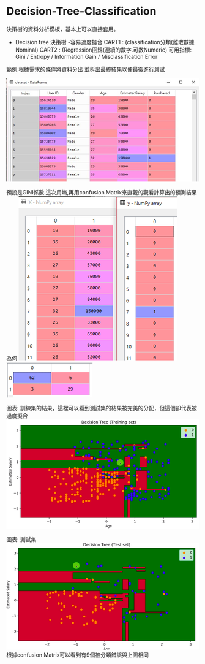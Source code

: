 # Decision-Tree-Classification

決策樹的資料分析模板，基本上可以直接套用。

- Decision tree 決策樹 -容易過度擬合
    CART1 : (classification分類(離散數據Nominal)
    CART2 : (Regression回歸(連續的數字.可數Numeric)
	  可用指標: Gini / Entropy / Information Gain / Misclassification Error

範例:根據需求的條件將資料分出 並拆出最終結果以便最後進行測試

![image](https://github.com/egroeglee/Decision-Tree-Classification/blob/master/1.jpg)
	
	 
		 
預設是GINI係數.這次用熵,再用confusion Matrix來直觀的觀看計算出的預測結果為何
![image](https://github.com/egroeglee/Decision-Tree-Classification/blob/master/2.png)
![image](https://github.com/egroeglee/Decision-Tree-Classification/blob/master/3.png)

圖表: 訓練集的結果，這裡可以看到測試集的結果被完美的分配，但這個卻代表被過度擬合
![image](https://github.com/egroeglee/Decision-Tree-Classification/blob/master/4.png)

圖表: 測試集
![image](https://github.com/egroeglee/Decision-Tree-Classification/blob/master/5.png) 
	根據confusion Matrix可以看到有9個被分類錯誤與上圖相同
